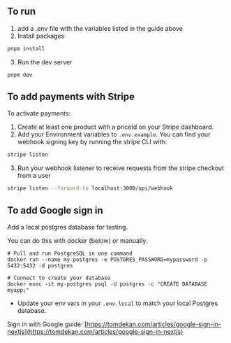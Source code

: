 ## To run

1. add a .env file with the variables listed in the guide above
2. Install packages

```bash
pnpm install
```

3. Run the dev server

```bash
pnpm dev
```

## To add payments with Stripe
To activate payments:
1. Create at least one product with a priceId on your Stripe dashboard.
2. Add your Environment variables to `.env.example`. You can find your webhook signing key by running the stripe CLI with:
```bash
stripe listen
```
3. Run your webhook listener to receive requests from the stripe checkout from a user
```bash
stripe listen --forward-to localhost:3000/api/webhook
```

## To add Google sign in

Add a local postgres database for testing.

You can do this with docker (below) or manually.
```
# Pull and run PostgreSQL in one command
docker run --name my-postgres -e POSTGRES_PASSWORD=mypassword -p 5432:5432 -d postgres

# Connect to create your database
docker exec -it my-postgres psql -U postgres -c "CREATE DATABASE myapp;"
```

- Update your env vars in your `.env.local` to match your local Postgres database. 

Sign in with Google guide: [https://tomdekan.com/articles/google-sign-in-nextjs](https://tomdekan.com/articles/google-sign-in-nextjs)


